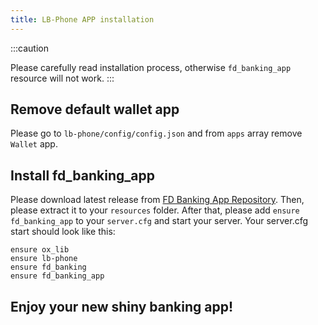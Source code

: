 ```yaml
---
title: LB-Phone APP installation
---
```


:::caution

Please carefully read installation process, otherwise `fd_banking_app` resource will not work.
:::

## Remove default wallet app

Please go to `lb-phone/config/config.json` and from `apps` array remove `Wallet` app.

## Install fd_banking_app

Please download latest release from [FD Banking App Repository](https://github.com/FelisDevelopment/fd_banking_app/releases). Then, please extract it to your `resources` folder. After that, please add `ensure fd_banking_app` to your `server.cfg` and start your server.
Your server.cfg start should look like this:

```
ensure ox_lib
ensure lb-phone
ensure fd_banking
ensure fd_banking_app
```

## Enjoy your new shiny banking app!
